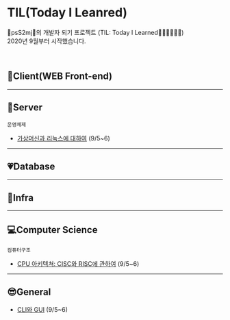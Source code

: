 # TIL(Today I Leanred)
💙psS2mj💛의 개발자 되기 프로젝트 (TIL: Today I Learned🙆🏻‍♀️🙋🏻‍♀️)
<br> 2020년 9월부터 시작했습니다.

<br>

## 🎸Client(WEB Front-end)

- - -

## 🥁Server
`운영체제`
- [가상머신과 리눅스에 대하여](https://github.com/psS2mj/TIL/blob/readme/2020.09/0905~06.md#%EA%B0%80%EC%83%81%EB%A8%B8%EC%8B%A0-vmvirtual-machine) (9/5~6)

- - -

## 💗Database

- - -

## 🌈Infra

- - -

## 💻Computer Science
`컴퓨터구조`
- [CPU 아키텍쳐: CISC와 RISC에 관하여](https://github.com/psS2mj/TIL/blob/readme/2020.09/0905~06.md#cpu-%EC%95%84%ED%82%A4%ED%85%8D%EC%B3%90) (9/5~6)

- - -

## 😎General
- [CLI와 GUI](https://github.com/psS2mj/TIL/blob/readme/2020.09/0905~06.md#cli%EC%99%80-gui) (9/5~6)